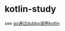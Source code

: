 # kotlin-study
see [go通过dubbo调用kotlin](https://github.com/dragon-zhang/go-study/tree/master/dubbo/client/cmd)

